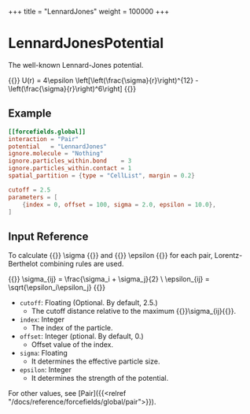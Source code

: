 +++
title = "LennardJones"
weight = 100000
+++

# LennardJonesPotential

The well-known Lennard-Jones potential.

{{<katex display>}}
U(r) = 4\epsilon \left[\left(\frac{\sigma}{r}\right)^{12} - \left(\frac{\sigma}{r}\right)^6\right]
{{</katex>}}

## Example

```toml
[[forcefields.global]]
interaction = "Pair"
potential   = "LennardJones"
ignore.molecule = "Nothing"
ignore.particles_within.bond    = 3
ignore.particles_within.contact = 1
spatial_partition = {type = "CellList", margin = 0.2}

cutoff = 2.5
parameters = [
    {index = 0, offset = 100, sigma = 2.0, epsilon = 10.0},
]
```

## Input Reference

To calculate {{<katex>}} \sigma {{</katex>}} and {{<katex>}} \epsilon {{</katex>}} for each pair, Lorentz-Berthelot combining rules are used.

{{<katex display>}}
\sigma_{ij} = \frac{\sigma_i + \sigma_j}{2} \\
\epsilon_{ij} = \sqrt{\epsilon_i\epsilon_j}
{{</katex>}}

- `cutoff`: Floating (Optional. By default, 2.5.)
  - The cutoff distance relative to the maximum {{<katex>}}\sigma_{ij}{{</katex>}}.
- `index`: Integer
  - The index of the particle.
- `offset`: Integer (ptional. By default, 0.)
  - Offset value of the index.
- `sigma`: Floating
  - It determines the effective particle size.
- `epsilon`: Integer
  - It determines the strength of the potential.

For other values, see [Pair]({{<relref "/docs/reference/forcefields/global/pair">}}).
